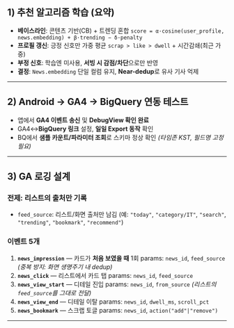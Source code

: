 ## 1) 추천 알고리즘 학습 (요약)

* **베이스라인**: 콘텐츠 기반(CB) + 트렌딩 혼합
  `score = α·cosine(user_profile, news.embedding) + β·trending − δ·penalty`
* **프로필 갱신**: 긍정 신호만 가중 평균 `scrap > like > dwell` + 시간감쇄(최근 가중)
* **부정 신호**: 학습엔 미사용, **서빙 시 감점/차단**으로만 반영
* **결정**: `News.embedding` 단일 컬럼 유지, **Near-dedup**로 유사 기사 억제

---

## 2) Android → GA4 → BigQuery 연동 테스트

* 앱에서 **GA4 이벤트 송신** 및 **DebugView 확인 완료**
* GA4↔**BigQuery 링크** 설정, **일일 Export 동작** 확인
* BQ에서 **샘플 카운트/파라미터 조회**로 스키마 정상 확인
  *(타임존 KST, 필드명 고정 필요)*

---

## 3) GA 로깅 설계

### 전제: **리스트의 출처만 기록**

* `feed_source`: 리스트/화면 출처만 남김 (예: `"today"`, `"category/IT"`, `"search"`, `"trending"`, `"bookmark"`, `"recommend"`)

### 이벤트 5개

1. **`news_impression`** — 카드가 **처음 보였을 때** 1회
   params: `news_id`, `feed_source` *(중복 방지: 화면 생명주기 내 dedup)*
2. **`news_click`** — 리스트에서 카드 탭
   params: `news_id`, `feed_source`
3. **`news_view_start`** — 디테일 진입
   params: `news_id`, `from_source` *(리스트의 `feed_source`를 그대로 전달)*
4. **`news_view_end`** — 디테일 이탈
   params: `news_id`, `dwell_ms`, `scroll_pct`
5. **`news_bookmark`** — 스크랩 토글
   params: `news_id`, `action("add"|"remove")`


---

